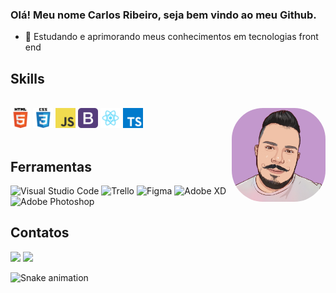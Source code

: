 ### Olá! Meu nome Carlos Ribeiro, seja bem vindo ao meu Github.
- 🌱 Estudando e aprimorando meus conhecimentos em tecnologias front end

<!-- 
<div align="center">
  <a href="https://github.com/ribeiro-carlos">
  <img height="180em" src="https://github-readme-stats.vercel.app/api?username=ribeiro-carlos&show_icons=true&theme=dracula&include_all_commits=true&count_private=true"/>
  <img height="180em" src="https://github-readme-stats.vercel.app/api/top-langs/?username=ribeiro-carlos&layout=compact&langs_count=7&theme=dracula"/>
</div> -->
  
## Skills
  <div style="display: inline_block"><br>
      <img height="32" src="https://raw.githubusercontent.com/github/explore/80688e429a7d4ef2fca1e82350fe8e3517d3494d/topics/html/html.png" alt="HTML5">
      <img height="32" src="https://raw.githubusercontent.com/github/explore/80688e429a7d4ef2fca1e82350fe8e3517d3494d/topics/css/css.png" alt="CSS">
    <img height="32" src="https://raw.githubusercontent.com/github/explore/80688e429a7d4ef2fca1e82350fe8e3517d3494d/topics/javascript/javascript.png" alt="Javascript">
    <img height="32" src="https://raw.githubusercontent.com/github/explore/80688e429a7d4ef2fca1e82350fe8e3517d3494d/topics/bootstrap/bootstrap.png" alt="Bootstrap"/>
    <img height="32" src="https://raw.githubusercontent.com/github/explore/80688e429a7d4ef2fca1e82350fe8e3517d3494d/topics/react/react.png" alt="React">
    <img height="32" src="https://raw.githubusercontent.com/github/explore/80688e429a7d4ef2fca1e82350fe8e3517d3494d/topics/typescript/typescript.png" alt="Typescript">
    <img align="right" alt="Carlos-pic" height="150" style="border-radius:50px;" src="https://github.com/ribeiro-carlos/ribeiro-carlos/blob/main/ilustracao.png">
  </div><br>
  
## Ferramentas

  ![Visual Studio Code](https://img.shields.io/badge/-Visual%20Studio%20Code-333333?style=flat&logo=visual-studio-code&logoColor=007ACC)
  ![Trello](https://img.shields.io/badge/-Trello-333333?style=flat&logo=trello&logoColor=007ACC)
  ![Figma](https://img.shields.io/badge/-Figma-333333?style=flat&logo=figma&logoColor=007ACC)
  ![Adobe XD](https://img.shields.io/badge/-Adobe%20XD-333333?style=flat&logo=adobe-xd&logoColor=007ACC)
  ![Adobe Photoshop](https://img.shields.io/badge/Adobe%20Photoshop-333333?style=flat&logo=adobe-xd&logoColor=007ACC)

  ## Contatos
<div> 
  <a href = "mailto:carlinhos.ars@gmail.com"><img src="https://img.shields.io/badge/-Gmail-%23333?style=for-the-badge&logo=gmail&logoColor=white" target="_blank"></a>
  <a href="https://www.linkedin.com/in/carlos-ribeiros/" target="_blank"><img src="https://img.shields.io/badge/-LinkedIn-%230077B5?style=for-the-badge&logo=linkedin&logoColor=white" target="_blank"></a> 
  
  ![Snake animation](https://github.com/ribeiro-carlos/ribeiro-carlos/blob/output/github-contribution-grid-snake.svg)
  <div>

